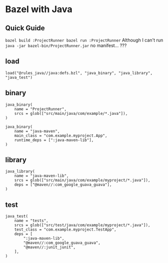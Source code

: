 Bazel with Java
================================================================================


Quick Guide
--------------------------------------------------------------------------------
`
bazel build :ProjectRunner
bazel run :ProjectRunner
`
Although I can't run
`java -jar bazel-bin/ProjectRunner.jar`
no manifest...
???

load
--------------------------------------------------------------------------------
```
load("@rules_java//java:defs.bzl", "java_binary", "java_library", "java_test")
```

binary
--------------------------------------------------------------------------------
```
java_binary(
    name = "ProjectRunner",
    srcs = glob(["src/main/java/com/example/*.java"]),
)

java_binary(
    name = "java-maven",
    main_class = "com.example.myproject.App",
    runtime_deps = [":java-maven-lib"],
)
```

library
--------------------------------------------------------------------------------
```
java_library(
    name = "java-maven-lib",
    srcs = glob(["src/main/java/com/example/myproject/*.java"]),
    deps = ["@maven//:com_google_guava_guava"],
)
```

test
--------------------------------------------------------------------------------
```
java_test(
    name = "tests",
    srcs = glob(["src/test/java/com/example/myproject/*.java"]),
    test_class = "com.example.myproject.TestApp",
    deps = [
        ":java-maven-lib",
        "@maven//:com_google_guava_guava",
        "@maven//:junit_junit",
    ],
)
```
